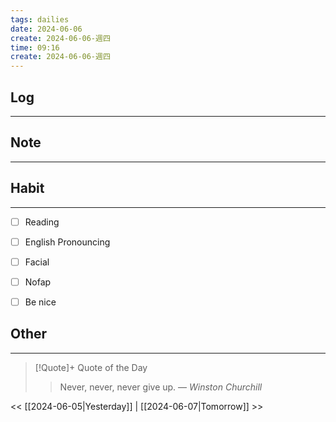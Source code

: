 ```yaml
---
tags: dailies  
date: 2024-06-06
create: 2024-06-06-週四
time: 09:16
create: 2024-06-06-週四
---
```


## Log
---


## Note
---


## Habit
---
- [ ] Reading
- [ ] English Pronouncing
- [ ] Facial
- [ ] Nofap
- [ ] Be nice


## Other
---

> [!Quote]+ Quote of the Day
> > Never, never, never give up.
> — <cite>Winston Churchill</cite>

<< [[2024-06-05|Yesterday]] | [[2024-06-07|Tomorrow]] >>